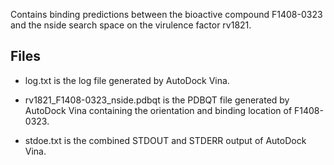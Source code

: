 Contains binding predictions between the bioactive compound F1408-0323 and the nside search space on the virulence factor rv1821.

## Files

- log.txt is the log file generated by AutoDock Vina.

- rv1821_F1408-0323_nside.pdbqt is the PDBQT file generated by AutoDock Vina containing the orientation and binding location of F1408-0323.

- stdoe.txt is the combined STDOUT and STDERR output of AutoDock Vina.

